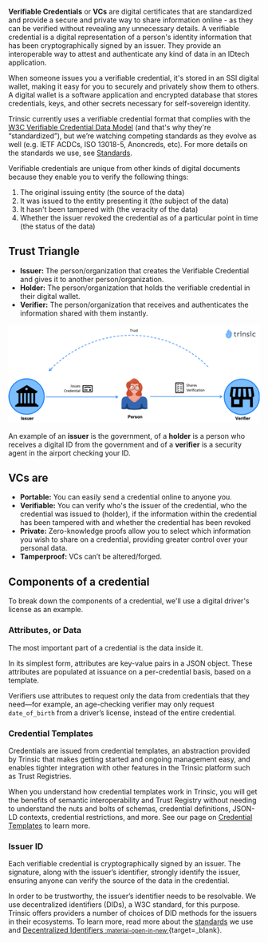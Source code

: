 **Verifiable Credentials** or **VCs** are digital certificates that are standardized and provide a secure and private way to share information online - as they can be verified without revealing any unnecessary details. A verifiable credential is a digital representation of a person's identity information that has been cryptographically signed by an issuer. They provide an interoperable way to attest and authenticate any kind of data in an IDtech application.

When someone issues you a verifiable credential, it's stored in an SSI digital wallet, making it easy for you to securely and privately show them to others. A digital wallet is a software application and encrypted database that stores credentials, keys, and other secrets necessary for self-sovereign identity.

Trinsic currently uses a verifiable credential format that complies with the [W3C Verifiable Credential Data Model](https://www.w3.org/TR/vc-data-model/) (and that's why they're “standardized”), but we’re watching competing standards as they evolve as well (e.g. IETF ACDCs, ISO 13018-5, Anoncreds, etc). For more details on the standards we use, see [Standards](/learn/platform/standards).

Verifiable credentials are unique from other kinds of digital documents because they enable you to verify the following things:

1. The original issuing entity (the source of the data)
2. It was issued to the entity presenting it (the subject of the data)
3. It hasn't been tampered with (the veracity of the data)
4. Whether the issuer revoked the credential as of a particular point in time (the status of the data)

## Trust Triangle

- **Issuer:** The person/organization that creates the Verifiable Credential and gives it to another person/organization.
- **Holder:** The person/organization that holds the verifiable credential in their digital wallet.
- **Verifier:** The person/organization that receives and authenticates the information shared with them instantly.

![Trust Triangle between Issuer, Holder and Verifier.](../../_static/images/trusttriangle.png)


An example of an **issuer** is the government, of a **holder** is a person who receives a digital ID from the government and of a **verifier** is a security agent in the airport checking your ID.

## VCs are

- **Portable:** You can easily send a credential online to anyone you.
- **Verifiable:** You can verify who's the issuer of the credential, who the credential was issued to (holder), if the information within the credential has been tampered with and whether the credential has been revoked
- **Private:** Zero-knowledge proofs allow you to select which information you wish to share on a credential, providing greater control over your personal data.
- **Tamperproof:** VCs can’t be altered/forged.

## Components of a credential

To break down the components of a credential, we'll use a digital driver's license as an example.

### Attributes, or Data

The most important part of a credential is the data inside it. 

In its simplest form, attributes are key-value pairs in a JSON object. These attributes are populated at issuance on a per-credential basis, based on a template. 

Verifiers use attributes to request only the data from credentials that they need—for example, an age-checking verifier may only request `date_of_birth` from a driver’s license, instead of the entire credential.

### Credential Templates

Credentials are issued from credential templates, an abstraction provided by Trinsic that makes getting started and ongoing management easy, and enables tighter integration with other features in the Trinsic platform such as Trust Registries.

When you understand how credential templates work in Trinsic, you will get the benefits of semantic interoperability and Trust Registry without needing to understand the nuts and bolts of schemas, credential definitions, JSON-LD contexts, credential restrictions, and more. See our page on [Credential Templates](/learn/concepts/credential-templates) to learn more.

### Issuer ID

Each verifiable credential is cryptographically signed by an issuer. The signature, along with the issuer’s identifier, strongly identify the issuer, ensuring anyone can verify the source of the data in the credential. 

In order to be trustworthy, the issuer’s identifier needs to be resolvable. We use decentralized identifiers (DIDs), a W3C standard, for this purpose. Trinsic offers providers a number of choices of DID methods for the issuers in their ecosystems. To learn more, read more about the [standards](/learn/platform/standards) we use and [Decentralized Identifiers <small>:material-open-in-new:</small>](https://www.w3.org/TR/did-core/){target=_blank}.